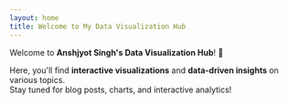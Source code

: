 ```yaml
---
layout: home
title: Welcome to My Data Visualization Hub
---
```


Welcome to **Anshjyot Singh's Data Visualization Hub**! 🚀  

Here, you'll find **interactive visualizations** and **data-driven insights** on various topics.  
Stay tuned for blog posts, charts, and interactive analytics!
